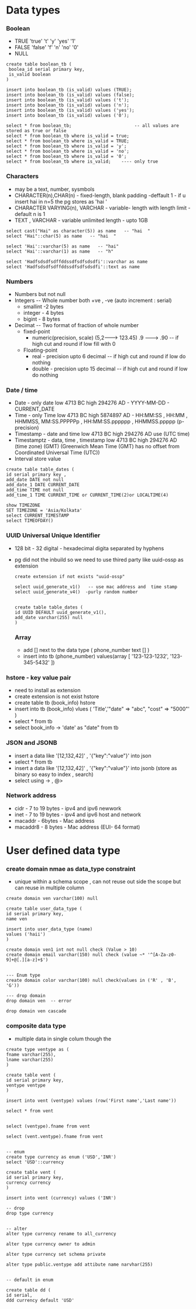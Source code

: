 # Data types

### Boolean
- TRUE 'true' 't' 'y' 'yes' '1'
- FALSE 'false' 'f' 'n' 'no' '0'
- NULL

```
create table boolean_tb (
 boolea_id serial primary key,
 is_valid boolean
)

insert into boolean_tb (is_valid) values (TRUE);
insert into boolean_tb (is_valid) values (false);
insert into boolean_tb (is_valid) values ('t');
insert into boolean_tb (is_valid) values ('n');
insert into boolean_tb (is_valid) values ('yes');
insert into boolean_tb (is_valid) values ('0');

select * from boolean_tb;                        -- all values are stored as true or false
select * from boolean_tb where is_valid = true;
select * from boolean_tb where is_valid = TRUE;
select * from boolean_tb where is_valid = 'y';
select * from boolean_tb where is_valid = 'no';
select * from boolean_tb where is_valid = '0';
select * from boolean_tb where is_valid;    ---- only true
```

### Characters 
- may be a text, number, sysmbols
- CHARACTER(n),CHAR(n)    - fixed-length, blank padding  -deffault 1  - if u insert hai in n=5 the pg stores as 'hai  '
- CHARACTER VARYING(n), VARCHAR   - variable- length with length limit - default n is 1
- TEXT , VARCHAR                       - variable unlimited length - upto 1GB
```
select cast("Hai" as character(5)) as name   -- "hai  "
select "Hai"::char(5) as name   -- "hai  "

select 'Hai'::varchar(5) as name   -- "hai"
select 'Hai'::varchar(1) as name   -- "h"

select 'Hadfsdsdfsdffddssdfsdfsdsdfi'::varchar as name
select 'Hadfsdsdfsdffddssdfsdfsdsdfi'::text as name
```

### Numbers
- Numbers but not null
- Integers   -- Whole number both +ve , -ve (auto increment : serial)
  - smallint -2 bytes
  - integer  - 4 bytes
  - bigint   - 8 bytes
- Decimat    -- Two format of fraction of whole number
  - fixed-point 
     - numeric(precision, scale) (5,2---> 123.45)   .9 ---> .90 -- if high cut and round if low fill with 0
  - Floating-point
    - real  - precision upto 6 decimal     -- if high cut and round if low do nothing
    - double  - precision upto 15 decimal   -- if high cut and round if low do nothing

### Date /  time
- Date - only date low 4713 BC high 294276 AD   - YYYY-MM-DD - CURRENT_DATE
- Time - only Time low 4713 BC high 5874897 AD   - HH:MM:SS , HH:MM , HHMMSS, MM:SS.PPPPPp , HH:MM:SS.pppppp , HHMMSS.ppppp (p-precision)
- Timestamp - date and time low 4713 BC high 294276 AD  use (UTC time)
- Timestamptz - data, time , timestamp low 4713 BC high 294276 AD  (time zone) (GMT) (Greenwich Mean Time (GMT) has no offset from Coordinated Universal Time (UTC))
- Interval store value
```
create table table_dates (
id serial primary key ,
add_date DATE not null
add_date_1 DATE CURRENT_DATE
add_time TIME not null
add_time_1 TIME CURRENT_TIME or CURRENT_TIME(2)or LOCALTIME(4)

show TIMEZONE
SET TIMEZONE = 'Asia/Kolkata'
select CURRENT_TIMESTAMP
select TIMEOFDAY()
```

### UUID Universal Unique Identifier
- 128 bit - 32 digital - hexadecimal digita separated by hyphens
- pg did not the inbuild so we need to use thired party like uuid-ossp as extension
  ```
  create extension if not exists "uuid-ossp"

  select uuid_generate_v1()   -- use mac address and  time stamp
  select uuid_generate_v4()  -purly random number


  create table table_dates (
  id UUID DEFAULT uuid_generate_v1(),
  add_date varchar(255) null
  )
  ```

  ### Array
  - add [] next to the data type  ( phone_number text [] )
  - insert into tb (phone_number)  values(array [ '123-123-1232', '123-345-5432' ])

### hstore - key value pair
- need to install as extension
- create extension is not exist hstore
- create table tb (book_info) hstore
- insert into tb (book_info) vlues ( 'Title','"date" => "abc", "cost" => "5000"' )
- select * from tb
- select book_info -> 'date' as "date" from tb

### JSON and JSONB
- insert a data like '[12,132,42]' , '{"key":"value"}' into json
- select * from tb
- insert a data like '[12,132,42]' , '{"key":"value"}' into jsonb (store as binary so easy to index , search)
- select using -> , @>

### Network address
- cidr  - 7 to 19 bytes  - ipv4 and ipv6 newwork
- inet  - 7 to 19 bytes  - ipv4 and ipv6 host and network
- macaddr  - 6bytes  - Mac address
- macaddr8  - 8 bytes  - Mac address (EUI- 64 format)

# User defined data type
### create domain nmae as data_type constraint
- unique within a schema scope , can not reuse out side the scope but can reuse in multiple column
```
create domain ven varchar(100) null

create table user_data_type (
id serial primary key,
name ven

insert into user_data_type (name)
values ('haii')
)

create domain ven1 int not null check (Value > 10)
create domain email varchar(150) null check (value ~* '^[A-Za-z0-9]+@[.][a-z]+$')


--- Enum type
create domain color varchar(100) null check(values in ('R' , 'B', 'G'))

--- drop domain
drop domain ven  -- error 

drop domain ven cascade

```
### composite data type
- multiple data in single colum though the 
```
create type ventype as (
fname varchar(255),
lname varchar(255)
)

create table vent (
id serial primary key,
ventype ventype
)

insert into vent (ventype) values (row('First name','Last name'))

select * from vent


select (ventype).fname from vent

select (vent.ventype).fname from vent


-- enum
create type currency as enum ('USD','INR')
select 'USD'::currency

create table vent (
id serial primary key,
currency currency
)

insert into vent (currency) values ('INR')

-- drop
drop type currency


-- alter
alter type currency rename to all_currency

alter type currency owner to admin

alter type currency set schema private

alter type public.ventype add attibute name narvhar(255)


-- default in enum

create table dd (
id serial,
ddd currency default 'USD'
```






